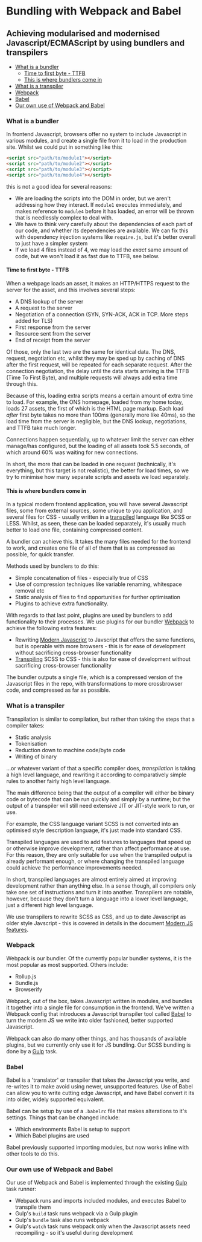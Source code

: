 # Bundling with Webpack and Babel      <!-- omit in toc -->

## Achieving modularised and modernised Javascript/ECMAScript by using bundlers and transpilers <!-- omit in toc -->

- [What is a bundler](#What-is-a-bundler)
  - [Time to first byte - TTFB](#Time-to-first-byte---TTFB)
  - [This is where bundlers come in](#This-is-where-bundlers-come-in)
- [What is a transpiler](#What-is-a-transpiler)
- [Webpack](#Webpack)
- [Babel](#Babel)
- [Our own use of Webpack and Babel](#Our-own-use-of-Webpack-and-Babel)

### What is a bundler
In frontend Javascript, browsers offer no system to include Javascript in various modules, and create a single file from it to load in the production site.  Whilst we could put in something like this:

```html
<script src="path/to/module1"></script>
<script src="path/to/module2"></script>
<script src="path/to/module3"></script>
<script src="path/to/module4"></script>
```

this is not a good idea for several reasons:

- We are loading the scripts into the DOM in order, but we aren't addressing how they interact.  If `module1` executes immediately, and makes reference to `module4` before it has loaded, an error will be thrown that is needlessly complex to deal with.
- We have to think very carefully about the dependencies of each part of our code, and whether its dependencies are available.  We can fix this with dependency injection systems like `require.js`, but it's better overall to just have a simpler system
- If we load 4 files instead of 4, we may load the _exact_ same amount of code, but we won't load it as fast due to TTFB, see below.

#### Time to first byte - TTFB

When a webpage loads an asset, it makes an HTTP/HTTPS request to the server for the asset, and this involves several steps:

- A DNS lookup of the server
- A request to the server
- Negotiation of a connection (SYN, SYN-ACK, ACK in TCP.  More steps added for TLS)
- First response from the server
- Resource sent from the server
- End of receipt from the server

Of those, only the last two are the same for identical data.  The DNS, request, negotiation etc, whilst they may be sped up by caching of DNS after the first request, will be repeated for each separate request.  After the connection negotiation, the delay until the data starts arriving is the TTFB (Time To First Byte), and multiple requests will always add extra time through this.

Because of this, loading extra scripts means a certain amount of extra time to load.  For example, the ONS homepage, loaded from my home today, loads 27 assets, the first of which is the HTML page markup.  Each load _after_ first byte takes no more than 100ms (generally more like 40ms), so the load time from the server is negligible, but the DNS lookup, negotiations, and TTFB take much longer.

Connections happen sequentially, up to whatever limit the server can either manage/has configured, but the loading of all assets took 5.5 seconds, of which around 60% was waiting for new connections.

In short, the more that can be loaded in one request (technically, it's everything, but this target is not realistic), the better for load times, so we try to minimise how many separate scripts and assets we load separately.

#### This is where bundlers come in

In a typical modern frontend application, you will have several Javascript files, some from external sources, some unique to you application, and several files for CSS - usually written in a [transpiled](#What-is-a-transpiler) language like SCSS or LESS.  Whilst, as seen, these can be loaded separately, it's usually much better to load one file, containing compressed content.

A bundler can achieve this.  It takes the many files needed for the frontend to work, and creates one file of all of them that is as compressed as possible, for quick transfer.

Methods used by bundlers to do this:

- Simple concatenation of files - especially true of CSS
- Use of compression techniques like variable renaming, whitespace removal etc
- Static analysis of files to find opportunities for further optimisation
- Plugins to achieve extra functionality.

With regards to that last point, plugins are used by bundlers to add functionality to their processes.  We use plugins for our bundler [Webpack](#Webpack) to achieve the following extra features:

- Rewriting [Modern Javascript](Modern-JS-features.md) to Javscript that offers the same functions, but is operable with more browsers - this is for ease of development without sacrificing cross-browser functionality
- [Transpiling](#What-is-a-transpiler) SCSS to CSS - this is also for ease of development without sacrificing cross-browser functionality

The bundler outputs a single file, which is a compressed version of the Javascript files in the repo, with transformations to more crossbrowser code, and compressed as far as possible.

### What is a transpiler

Transpilation is similar to compilation, but rather than taking the steps that a compiler takes:

* Static analysis
* Tokenisation
* Reduction down to machine code/byte code
* Writing of binary

...or whatever variant of that a specific compiler does, _transpilation_ is taking a high level language, and rewriting it according to comparatively simple rules to another fairly high level language.

The main difference being that the output of a compiler will either be binary code or bytecode that can be run quickly and simply by a runtime; but the output of a transpiler will still need extensive JIT or JIT-style work to run, or use.

For example, the CSS language variant SCSS is not converted into an optimised style description language, it's just made into standard CSS.

Transpiled languages are used to add features to languages that speed up or otherwise improve development, rather than affect performance at use.  For this reason, they are only suitable for use when the transpiled output is already performant enough, or where changing the transpiled language could achieve the performance improvements needed.

In short, transpiled languages are almost entirely aimed at improving development rather than anything else.  In a sense though, all compilers only take one set of instructions and turn it into another.  Transpilers are notable, however, because they don't turn a language into a lower level language, just a different high level language.

We use transpilers to rewrite SCSS as CSS, and up to date Javascript as older style Javscript - this is covered in details in the document [Modern JS features](Modern-js-features.md).

### Webpack

Webpack is our bundler.  Of the currently popular bundler systems, it is the most popular as most supported.  Others include:

- Rollup.js
- Bundle.js
- Browserify

Webpack, out of the box, takes Javascript written in modules, and bundles it together into a single file for consumption in the frontend.  We've written a Webpack config that introduces a Javascript transpiler tool called [Babel](#Babel) to turn the modern JS we write into older fashioned, better supported Javascript.

Webpack can also do many other things, and has thousands of available plugins, but we currently only use it for JS bundling.  Our SCSS bundling is done by a [Gulp](Gulp.md) task.

### Babel

Babel is a 'translator' or transpiler that takes the Javascript you write, and re-writes it to make avoid using newer, unsupported features.  Use of Babel can allow you to write cutting edge Javascript, and have Babel convert it its into older, widely supported equivalent.

Babel can be setup by use of a `.babelrc` file that makes alterations to it's settings.  Things that can be changed include:

- Which environments Babel is setup to support
- Which Babel plugins are used

Babel previously supported importing modules, but now works inline with other tools to do this.

### Our own use of Webpack and Babel

Our use of Webpack and Babel is implemented through the existing [Gulp](Gulp.md) task runner:

- Webpack runs and imports included modules, and executes Babel to transpile them
- Gulp's `build` task runs webpack via a Gulp plugin
- Gulp's `bundle` task also runs webpack
- Gulp's `watch` task runs webpack only when the Javascript assets need recompiling - so it's useful during development

